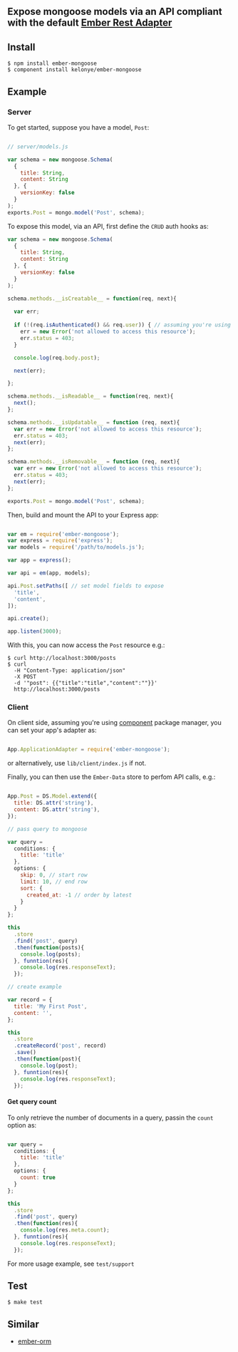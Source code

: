 Expose mongoose models via an API compliant with the default [Ember Rest Adapter](http://emberjs.com/api/data/classes/DS.RESTAdapter.html)
---

Install
---

    $ npm install ember-mongoose
    $ component install kelonye/ember-mongoose

Example
---

### Server
To get started, suppose you have a model, `Post`:

```js

// server/models.js

var schema = new mongoose.Schema(
  {
    title: String,
    content: String
  }, {
    versionKey: false
  }
);
exports.Post = mongo.model('Post', schema);

```

To expose this model, via an API, first define the `CRUD` auth hooks as:

```js
var schema = new mongoose.Schema(
  {
    title: String,
    content: String
  }, {
    versionKey: false
  }
);

schema.methods.__isCreatable__ = function(req, next){
  
  var err;
  
  if (!(req.isAuthenticated() && req.user)) { // assuming you're using passport.js
    err = new Error('not allowed to access this resource');
    err.status = 403;
  }

  console.log(req.body.post);

  next(err);

};

schema.methods.__isReadable__ = function(req, next){
  next();
};

schema.methods.__isUpdatable__ = function (req, next){ 
  var err = new Error('not allowed to access this resource');
  err.status = 403;
  next(err);
};

schema.methods.__isRemovable__ = function (req, next){ 
  var err = new Error('not allowed to access this resource');
  err.status = 403;
  next(err);
};

exports.Post = mongo.model('Post', schema);
```

Then, build and mount the API to your Express app:

```js

var em = require('ember-mongoose');
var express = require('express');
var models = require('/path/to/models.js');

var app = express();

var api = em(app, models);

api.Post.setPaths([ // set model fields to expose
  'title',
  'content',
]);

api.create();

app.listen(3000);

```

With this, you can now access the `Post` resource e.g.:

    $ curl http://localhost:3000/posts
    $ curl
      -H "Content-Type: application/json"
      -X POST
      -d '"post": {{"title":"title","content":""}}'
      http://localhost:3000/posts

### Client

On client side, assuming you're using [component](http://github.com/component/component) package manager, you can set your app's adapter as:

```js

App.ApplicationAdapter = require('ember-mongoose');

```

or alternatively, use `lib/client/index.js` if not.


Finally, you can then use the `Ember-Data` store to perfom API calls, e.g.:

```js

App.Post = DS.Model.extend({
  title: DS.attr('string'),
  content: DS.attr('string'),
});

// pass query to mongoose

var query = 
  conditions: {
    title: 'title'
  },
  options: {
    skip: 0, // start row
    limit: 10, // end row
    sort: {
      created_at: -1 // order by latest
    }
  }
};

this
  .store
  .find('post', query)
  .then(function(posts){
    console.log(posts);
  }, funntion(res){
    console.log(res.responseText);
  });

// create example

var record = {
  title: 'My First Post',
  content: '',
};

this
  .store
  .createRecord('post', record)
  .save()
  .then(function(post){
    console.log(post);
  }, funntion(res){
    console.log(res.responseText);
  });

```

#### Get query count

To only retrieve the number of documents in a query, passin the `count` option as:

```js

var query = 
  conditions: {
    title: 'title'
  },
  options: {
    count: true
  }
};

this
  .store
  .find('post', query)
  .then(function(res){
    console.log(res.meta.count);
  }, funntion(res){
    console.log(res.responseText);
  });
```

For more usage example, see `test/support`

Test
---

    $ make test

Similar
---

- [ember-orm](https://github.com/kelonye/ember-orm)
